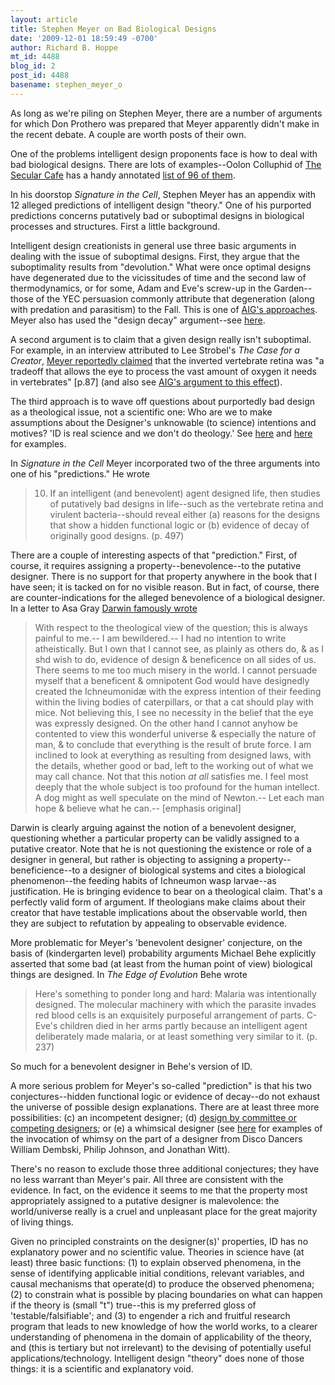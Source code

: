 ```yaml
---
layout: article
title: Stephen Meyer on Bad Biological Designs
date: '2009-12-01 18:59:49 -0700'
author: Richard B. Hoppe
mt_id: 4488
blog_id: 2
post_id: 4488
basename: stephen_meyer_o
---
```

As long as we're piling on Stephen Meyer, there are a number of arguments for which Don Prothero was prepared that Meyer apparently didn't make in the recent debate.  A couple are worth posts of their own.

One of the problems intelligent design proponents face is how to deal with bad biological designs.  There are lots of examples--Oolon Colluphid of [The Secular Cafe](http://www.secularcafe.org) has a handy annotated [list of 96 of them](http://oolon.awardspace.com/SMOGGM.htm).

In his doorstop _Signature in the Cell_, Stephen Meyer has an appendix with 12 alleged predictions of intelligent design "theory."  One of his purported predictions concerns putatively bad or suboptimal designs in biological processes and structures.  First a little background.

Intelligent design creationists in general use three basic arguments in dealing with the issue of suboptimal designs.  First, they argue that the suboptimality results from "devolution."  What were once optimal designs have degenerated due to the vicissitudes of time and the second law of thermodynamics, or for some, Adam and Eve's screw-up in the Garden--those of the YEC persuasion commonly attribute that degeneration (along with predation and parasitism) to the Fall.  This is one of [AIG's approaches](http://www.answersingenesis.org/docs2006/1109miller.asp).  Meyer also has used the "design decay" argument--see [here](http://www.discovery.org/a/2491).

A second argument is to claim that a given design really isn't suboptimal.  For example, in an interview attributed to Lee Strobel's _The Case for a Creator_, [Meyer reportedly claimed](http://www.daylightatheism.org/2009/08/cfac-dysteleology.html) that the inverted vertebrate retina was "a tradeoff that allows the eye to process the vast amount of oxygen it needs in vertebrates" \[p.87\] (and also see [AIG's argument to this effect](http://www.answersingenesis.org/tj/v13/i1/retina.asp)).

The third approach is to wave off questions about purportedly bad design as a theological issue, not a scientific one: Who are we to make assumptions about the Designer's unknowable (to science) intentions and motives?  'ID is real science and we don't do theology.'  See [here](http://www.evolutionnews.org/2009/05/the_myth_of_vestigial_organs_a.html) and [here](http://www.ideacenter.org/contentmgr/showdetails.php/id/722) for examples.

In _Signature in the Cell_ Meyer incorporated two of the three arguments into one of his "predictions."  He wrote

> 10.  If an intelligent (and benevolent) agent designed life, then studies of putatively bad designs in life--such as the vertebrate retina and virulent bacteria--should reveal either (a) reasons for the designs that show a hidden functional logic or (b) evidence of decay of originally good designs. (p. 497)

There are a couple of interesting aspects of that "prediction."  First, of course, it requires assigning a property--benevolence--to the putative designer.  There is no support for that property anywhere in the book that I have seen; it is tacked on for no visible reason.  But in fact, of course, there are counter-indications for the alleged benevolence of a biological designer.  In a letter to Asa Gray [Darwin famously wrote](http://www.darwinproject.ac.uk/entry-2814)

> With respect to the theological view of the question; this is always painful to me.-- I am bewildered.-- I had no intention to write atheistically. But I own that I cannot see, as plainly as others do, & as I shd wish to do, evidence of design & beneficence on all sides of us. There seems to me too much misery in the world. I cannot persuade myself that a beneficent & omnipotent God would have designedly created the Ichneumonidæ with the express intention of their feeding within the living bodies of caterpillars, or that a cat should play with mice. Not believing this, I see no necessity in the belief that the eye was expressly designed. On the other hand I cannot anyhow be contented to view this wonderful universe & especially the nature of man, & to conclude that everything is the result of brute force. I am inclined to look at everything as resulting from designed laws, with the details, whether good or bad, left to the working out of what we may call chance. Not that this notion _at all_ satisfies me. I feel most deeply that the whole subject is too profound for the human intellect. A dog might as well speculate on the mind of Newton.-- Let each man hope & believe what he can.-- \[emphasis original\]

Darwin is clearly arguing against the notion of a benevolent designer, questioning whether a particular property can be validly assigned to a putative creator.  Note that he is not questioning the existence or role of a designer in general, but rather is objecting to assigning a property--beneficience--to a designer of biological systems and cites a biological phenomenon--the feeding habits of Ichneumon wasp larvae--as justification.  He is bringing evidence to bear on a theological claim.  That's a perfectly valid form of argument.  If theologians make claims about their creator that have testable implications about the observable world, then they are subject to refutation by appealing to observable evidence.

More problematic for Meyer's 'benevolent designer' conjecture, on the basis of (kindergarten level) probability arguments Michael Behe explicitly asserted that some bad (at least from the human point of view) biological things are designed.  In _The Edge of Evolution_ Behe wrote

> Here's something to ponder long and hard: Malaria was intentionally designed. The molecular machinery with which the parasite invades red blood cells is an exquisitely purposeful arrangement of parts. C-Eve's children died in her arms partly because an intelligent agent deliberately made malaria, or at least something very similar to it. (p. 237)

So much for a benevolent designer in Behe's version of ID.

A more serious problem for Meyer's so-called "prediction" is that his two conjectures--hidden functional logic or evidence of decay--do not exhaust the universe of possible design explanations.  There are at least three more possibilities: (c) an incompetent designer; (d) [design by committee or competing designers](http://pandasthumb.org/archives/2004/09/introduction-to.html); or (e) a whimsical designer (see [here](http://www.plantbio.uga.edu/~chris/prediction.html) for examples of the invocation of whimsy on the part of a designer from Disco Dancers William Dembski, Philip Johnson, and Jonathan Witt).

There's no reason to exclude those three additional conjectures; they have no less warrant than Meyer's pair.  All three are consistent with the evidence.  In fact, on the evidence it seems to me that the property most appropriately assigned to a putative designer is malevolence: the world/universe really is a cruel and unpleasant place for the great majority of living things.

Given no principled constraints on the designer(s)' properties, ID has no explanatory power and no scientific value.  Theories in science have (at least) three basic functions: (1) to explain observed phenomena, in the sense of identifying applicable initial conditions, relevant variables, and causal mechanisms that operate(d) to produce the observed phenomena; (2) to constrain what is possible by placing boundaries on what can happen if the theory is (small "t") true--this is my preferred gloss of 'testable/falsifiable'; and (3) to engender a rich and fruitful research program that leads to new knowledge of how the world works, to a clearer understanding of phenomena in the domain of applicability of the theory, and (this is tertiary but not irrelevant) to the devising of potentially useful applications/technology.  Intelligent design "theory" does none of those things: it is a scientific and explanatory void.

